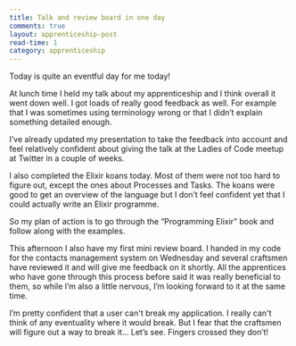 ```yaml
---
title: Talk and review board in one day
comments: true
layout: apprenticeship-post
read-time: 1
category: apprenticeship
---
```


Today is quite an eventful day for me today!

<!--break-->

At lunch time I held my talk about my apprenticeship and I think overall it went down well. I got loads of really good feedback as well. For example that I was sometimes using terminology wrong or that I didn’t explain something detailed enough.

I’ve already updated my presentation to take the feedback into account and feel relatively confident about giving the talk at the Ladies of Code meetup at Twitter in a couple of weeks.

I also completed the Elixir koans today. Most of them were not too hard to figure out, except the ones about Processes and Tasks. The koans were good to get an overview of the language but I don’t feel confident yet that I could actually write an Elixir programme.

So my plan of action is to go through the “Programming Elixir” book and follow along with the examples.

This afternoon I also have my first mini review board. I handed in my code for the contacts management system on Wednesday and several craftsmen have reviewed it and will give me feedback on it shortly. All the apprentices who have gone through this process before said it was really beneficial to them, so while I’m also a little nervous, I’m looking forward to it at the same time.

I’m pretty confident that a user can't break my application. I really can't think of any eventuality where it would break. But I fear that the craftsmen will figure out a way to break it… Let’s see. Fingers crossed they don’t!